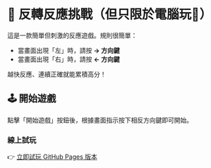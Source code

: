 # 🧠 反轉反應挑戰（但只限於電腦玩🥲）

這是一款簡單但刺激的反應遊戲。規則很簡單：

- 當畫面出現「左」時，請按 **→ 方向鍵**
- 當畫面出現「右」時，請按 **← 方向鍵**

越快反應、連續正確就能累積高分！

## 🕹️ 開始遊戲

點擊「開始遊戲」按鈕後，根據畫面指示按下相反方向鍵即可開始。

### 線上試玩

👉 [立即試玩 GitHub Pages 版本](https://kuo-412.github.io/octopus_game/)


